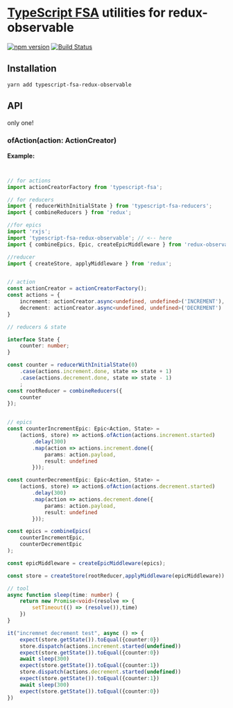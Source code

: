 # [TypeScript FSA](https://github.com/aikoven/typescript-fsa) utilities for redux-observable 

[![npm version](https://badge.fury.io/js/typescript-fsa-redux-observable.svg)](https://badge.fury.io/js/typescript-fsa-redux-observable)
[![Build Status](https://travis-ci.org/m0a/typescript-fsa-redux-observable.svg?branch=master)](https://travis-ci.org/m0a/typescript-fsa-redux-observable)
 
## Installation

```
yarn add typescript-fsa-redux-observable
```


## API

only one!

### ofAction(action: ActionCreator)

**Example:**

```ts


// for actions
import actionCreatorFactory from 'typescript-fsa';

// for reducers
import { reducerWithInitialState } from 'typescript-fsa-reducers';
import { combineReducers } from 'redux';

//for epics
import 'rxjs';
import 'typescript-fsa-redux-observable'; // <-- here
import { combineEpics, Epic, createEpicMiddleware } from 'redux-observable';

//reducer
import { createStore, applyMiddleware } from 'redux';


// action
const actionCreator = actionCreatorFactory();
const actions = {
    increment: actionCreator.async<undefined, undefined>('INCREMENT'),
    decrement: actionCreator.async<undefined, undefined>('DECREMENT')
}

// reducers & state

interface State {
    counter: number;
}

const counter = reducerWithInitialState(0)
    .case(actions.increment.done, state => state + 1)
    .case(actions.decrement.done, state => state - 1)
    ;
const rootReducer = combineReducers({
    counter
});


// epics
const counterIncrementEpic: Epic<Action, State> =
    (action$, store) => action$.ofAction(actions.increment.started)
        .delay(300)
        .map(action => actions.increment.done({
            params: action.payload,
            result: undefined
        }));

const counterDecrementEpic: Epic<Action, State> =
    (action$, store) => action$.ofAction(actions.decrement.started)
        .delay(300)
        .map(action => actions.decrement.done({
            params: action.payload,
            result: undefined
        }));

const epics = combineEpics(
    counterIncrementEpic,
    counterDecrementEpic
);

const epicMiddleware = createEpicMiddleware(epics);

const store = createStore(rootReducer,applyMiddleware(epicMiddleware))

// tool
async function sleep(time: number) {
    return new Promise<void>(resolve => {
        setTimeout(() => (resolve()),time)
    })
}

it("incremnet decrement test", async () => {
    expect(store.getState()).toEqual({counter:0})
    store.dispatch(actions.increment.started(undefined))
    expect(store.getState()).toEqual({counter:0})
    await sleep(300)
    expect(store.getState()).toEqual({counter:1})
    store.dispatch(actions.decrement.started(undefined))
    expect(store.getState()).toEqual({counter:1})
    await sleep(300)
    expect(store.getState()).toEqual({counter:0})
})

```
